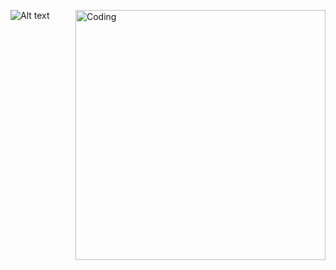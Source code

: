 ![Alt text](https://spotify-recently-played-readme.vercel.app/api?user=lyvdjdd87qe40d0jh751739qi&count=3) 
<img align="right" alt="Coding" width="400" src="[https://ru.pinterest.com/pin/554224297903449471/]">

